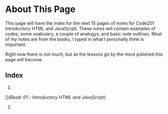 # About This Page

This page will have the index for the next 15 pages of notes for Code201 Introductory HTML and JavaScrpit. These notes will contain examples of codes, some voabulary, a couple of analogys, and basic note outlines. Most of my notes are from the books, I typed in what I personally think is important.

Right now there is not much, but as the lessons go by the more polished this page will become.

## Index
1.
[](_Read: 01 - Introductory HTML and JavaScript_)

2.
[]()
